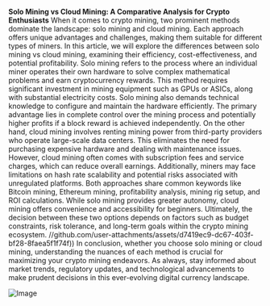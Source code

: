 **Solo Mining vs Cloud Mining: A Comparative Analysis for Crypto Enthusiasts**
When it comes to crypto mining, two prominent methods dominate the landscape: solo mining and cloud mining. Each approach offers unique advantages and challenges, making them suitable for different types of miners. In this article, we will explore the differences between solo mining vs cloud mining, examining their efficiency, cost-effectiveness, and potential profitability.
Solo mining refers to the process where an individual miner operates their own hardware to solve complex mathematical problems and earn cryptocurrency rewards. This method requires significant investment in mining equipment such as GPUs or ASICs, along with substantial electricity costs. Solo mining also demands technical knowledge to configure and maintain the hardware efficiently. The primary advantage lies in complete control over the mining process and potentially higher profits if a block reward is achieved independently.
On the other hand, cloud mining involves renting mining power from third-party providers who operate large-scale data centers. This eliminates the need for purchasing expensive hardware and dealing with maintenance issues. However, cloud mining often comes with subscription fees and service charges, which can reduce overall earnings. Additionally, miners may face limitations on hash rate scalability and potential risks associated with unregulated platforms.
Both approaches share common keywords like Bitcoin mining, Ethereum mining, profitability analysis, mining rig setup, and ROI calculations. While solo mining provides greater autonomy, cloud mining offers convenience and accessibility for beginners. Ultimately, the decision between these two options depends on factors such as budget constraints, risk tolerance, and long-term goals within the crypto mining ecosystem.
 //github.com/user-attachments/assets/d7419ec9-dc67-403f-bf28-8faea5f1f74f))
In conclusion, whether you choose solo mining or cloud mining, understanding the nuances of each method is crucial for maximizing your crypto mining endeavors. As always, stay informed about market trends, regulatory updates, and technological advancements to make prudent decisions in this ever-evolving digital currency landscape. 

![Image](https://github.com/user-attachments/assets/d7419ec9-dc67-403f-bf28-8faea5f1f74f)
